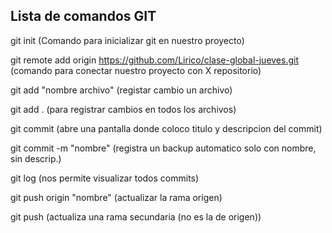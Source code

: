 
## Lista de comandos GIT

git init (Comando para inicializar git en nuestro proyecto)

git remote add origin https://github.com/Lirico/clase-global-jueves.git
(comando para conectar nuestro proyecto con X repositorio)

git add "nombre archivo" (registar cambio un archivo)

git add . (para registrar cambios en todos los archivos)

git commit (abre una pantalla donde coloco titulo y descripcion del commit)

git commit -m "nombre" (registra un backup automatico solo con nombre, sin descrip.)

git log (nos permite visualizar todos commits)

git push origin "nombre" (actualizar la rama origen)

git push (actualiza una rama secundaria (no es la de origen))